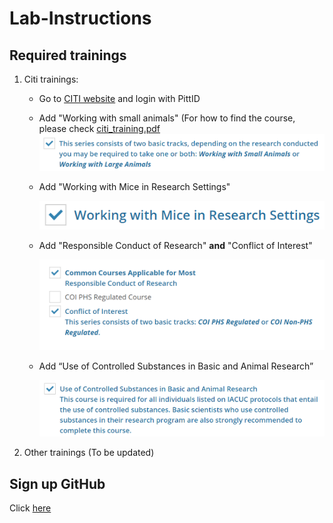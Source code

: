 # Lab-Instructions
## Required trainings
1. Citi trainings:
	* Go to [CITI website](https://www.citi.pitt.edu/) and login with PittID
	* Add "Working with small animals" (For how to find the course, please check [citi_training.pdf](https://www.iacuc.pitt.edu/sites/default/files/citi_training.pdf)
	  ![WorkingWithSmallAnimals](./contents/WorkingWithSmallAnimals.png)
	
	* Add "Working with Mice in Research Settings"
	
	  ![WorkingWithMiceInResearchSettings](./contents/WorkingWithMiceInResearchSettings.png)
	
	* Add "Responsible Conduct of Research" **and** "Conflict of Interest"
	
	  ![ConflictOfInterestANDResponsibleConductOfResearch](./contents/ConflictOfInterestANDResponsibleConductOfResearch.png)
	
	* Add “Use of Controlled Substances in Basic and Animal Research” 
	
	  ![UseOfControlledSubstancesInBasicAndAnimalResearch](./contents/UseOfControlledSubstancesInBasicAndAnimalResearch.png)

2. Other trainings (To be updated)

## Sign up GitHub

Click [here](./Signup-Github/Signup-GitHub.md)

